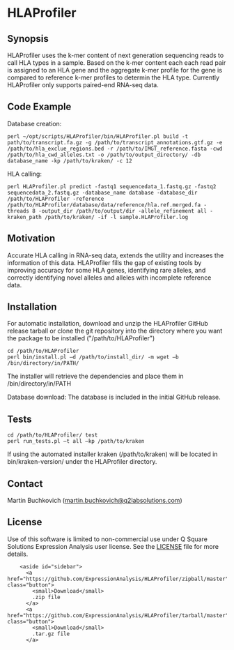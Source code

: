 
# HLAProfiler

## Synopsis

HLAProfiler uses the k-mer content of next generation sequencing reads to call HLA types in a sample. Based on the k-mer content each each read pair is assigned to an HLA gene and the aggregate k-mer profile for the gene is compared to reference k-mer profiles to determin the HLA type. Currently HLAProfiler only supports paired-end RNA-seq data.

## Code Example

Database creation:

```
perl ~/opt/scripts/HLAProfiler/bin/HLAProfiler.pl build -t path/to/transcript.fa.gz -g /path/to/transcript_annotations.gtf.gz -e /path/to/hla_exclue_regions.bed -r /path/to/IMGT_reference.fasta -cwd /path/to/hla_cwd_alleles.txt -o /path/to/output_directory/ -db database_name -kp /path/to/kraken/ -c 12 
```

HLA calling:

```
perl HLAProfiler.pl predict -fastq1 sequencedata_1.fastq.gz -fastq2 sequencedata_2.fastq.gz -database_name database -database_dir /path/to/HLAProfiler -reference /path/to/HLAProfiler/database/data/reference/hla.ref.merged.fa -threads 8 -output_dir /path/to/output/dir -allele_refinement all -kraken_path /path/to/kraken/ -if -l sample.HLAProfiler.log
```

## Motivation

Accurate HLA calling in RNA-seq data, extends the utility and increases the information of this data. HLAProfiler fills the gap of existing tools by improving accuracy for some HLA genes, identifying rare alleles, and correctly identifying novel alleles and alleles with incomplete reference data.

## Installation

For automatic installation, download and unzip the HLAProfiler GitHub release tarball or clone the git repository into the directory where you want the package to be installed ("/path/to/HLAProfiler")
```
cd /path/to/HLAProfiler
perl bin/install.pl –d /path/to/install_dir/ -m wget –b /bin/directory/in/PATH/
```
The installer will retrieve the dependencies and place them in /bin/directory/in/PATH

Database download:
The database is included in the initial GitHub release.

## Tests
```
cd /path/to/HLAProfiler/ test 
perl run_tests.pl –t all –kp /path/to/kraken
```
If using the automated installer kraken (/path/to/kraken) will be located in bin/kraken-version/ under the HLAProfiler directory. 

## Contact
Martin Buchkovich (martin.buchkovich@q2labsolutions.com)

## License
Use of this software is limited to non-commercial use under Q Square Solutions Expression Analysis user license. See the [LICENSE](/LICENSE.md) file for more details. 

        <aside id="sidebar">
          <a href="https://github.com/ExpressionAnalysis/HLAProfiler/zipball/master" class="button">
            <small>Download</small>
            .zip file
          </a>
          <a href="https://github.com/ExpressionAnalysis/HLAProfiler/tarball/master" class="button">
            <small>Download</small>
            .tar.gz file
          </a>
